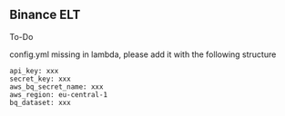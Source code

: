 ## Binance ELT

To-Do

config.yml missing in lambda, please add it with the following structure

```
api_key: xxx
secret_key: xxx
aws_bq_secret_name: xxx
aws_region: eu-central-1
bq_dataset: xxx
```
